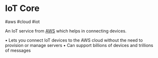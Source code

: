 # IoT Core
#aws #cloud #iot 


An IoT service from [AWS](Cloud%20Computing/AWS/AWS.md) which helps in connecting devices.

• Lets you connect IoT devices to the AWS cloud without the
need to provision or manage servers
• Can support billions of devices and trillions of messages